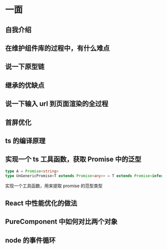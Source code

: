 # 一面

## 自我介绍

## 在维护组件库的过程中，有什么难点

## 说一下原型链

## 继承的优缺点

## 说一下输入 url 到页面渲染的全过程

## 首屏优化

## ts 的编译原理

## 实现一个 ts 工具函数，获取 Promise 中的泛型

```typescript
type A = Promise<string>
type UnGenericPromise<T extends Promise<any>> = T extends Promise<infer U> ? U : never
```

实现一个工具函数，用来提取 promise 的范型类型

## React 中性能优化的做法

## PureComponent 中如何对比两个对象

## node 的事件循环

